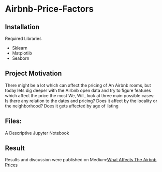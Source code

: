 # Airbnb-Price-Factors

## Installation 
Required Libraries
* Sklearn
* Matplotlib
* Seaborn

## Project Motivation
There might be a lot which can affect the pricing of An Airbnb rooms, but today lets dig deeper with the Airbnb open data and try to figure features which affect the price the most
We, Will, look at three main possible cases:
Is there any relation to the dates and pricing?
Does it affect by the locality or the neighborhood?
Does it gets affected by age of listing

## Files:
   A Descriptive Jupyter Notebook

## Result
 Results and discussion were published on Medium:[What Affects The Airbnb Prices](https://medium.com/@twinklek55/what-affects-the-airbnb-prices-bf7eb906862b)